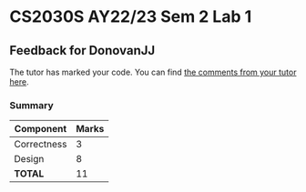 # CS2030S AY22/23 Sem 2 Lab 1
## Feedback for DonovanJJ

The tutor has marked your code. You can find [the comments from your tutor here](https://www.github.com/nus-cs2030s-2223-s2/lab1-DonovanJJ/commit/e964a5a963688528e6edd914441331871ab57547).
### Summary

| Component | Marks |
|-----------|-------|
| Correctness | 3 |
| Design | 8 |
| **TOTAL** | 11 |
